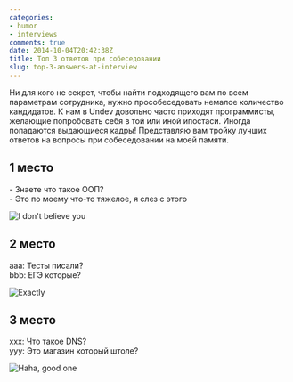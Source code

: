 ```yaml
---
categories:
- humor
- interviews
comments: true
date: 2014-10-04T20:42:38Z
title: Топ 3 ответов при собеседовании
slug: top-3-answers-at-interview
---
```


Ни для кого не секрет, чтобы найти подходящего вам по всем параметрам
сотрудника, нужно прособеседовать немалое количество кандидатов. К нам в Undev
довольно часто приходят программисты, желающие попробовать себя в той или иной
ипостаси. Иногда попадаются выдающиеся кадры! Представляю вам тройку лучших
ответов на вопросы при собеседовании на моей памяти.

<!--more-->

## 1 место

\- Знаете что такое ООП?  <br />
\- Это по моему что-то тяжелое, я слез с этого

![I don't believe you](/images/posts/2014-10-04-top-3-answers-at-interview/i-dont-believe-you.gif)

## 2 место

aaa: Тесты писали?  <br />
bbb: ЕГЭ которые?

![Exactly](/images/posts/2014-10-04-top-3-answers-at-interview/exactly.gif)

## 3 место

xxx: Что такое DNS?  <br />
yyy: Это магазин который штоле?

![Haha, good one](/images/posts/2014-10-04-top-3-answers-at-interview/haha-good-one.gif)
